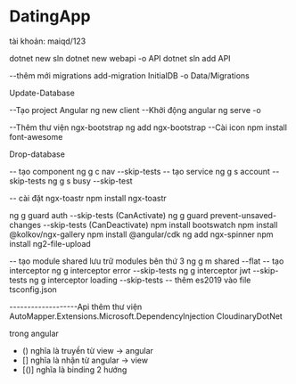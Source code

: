 # DatingApp
tài khoản: maiqd/123

dotnet new sln
dotnet new webapi -o API
dotnet sln add API

--thêm mới migrations
add-migration InitialDB -o Data/Migrations

Update-Database

--Tạo project Angular
ng new client
--Khởi động angular
ng serve -o

--Thêm thư viện ngx-bootstrap
ng add ngx-bootstrap 
--Cài icon
npm install font-awesome

Drop-database

-- tạo component
ng g c nav --skip-tests
-- tạo service
ng g s account --skip-tests
ng g s busy --skip-test

-- cài đặt ngx-toastr
npm install ngx-toastr

ng g guard auth --skip-tests (CanActivate)
ng g guard prevent-unsaved-changes --skip-tests (CanDeactivate)
npm install bootswatch
npm install @kolkov/ngx-gallery
npm install @angular/cdk
ng add ngx-spinner
npm install ng2-file-upload


-- tạo module shared lưu trữ modules bên thứ 3
ng g m shared --flat
-- tạo interceptor
ng g interceptor error --skip-tests
ng g interceptor jwt --skip-tests
ng g interceptor loading --skip-tests
-- thêm es2019 vào file tsconfig.json

-------------------Api
thêm thư viện 
AutoMapper.Extensions.Microsoft.DependencyInjection
CloudinaryDotNet

trong angular 
- () nghĩa là truyền từ view -> angular
- [] nghĩa là nhận từ angular -> view
- [()] nghĩa là binding 2 hướng

